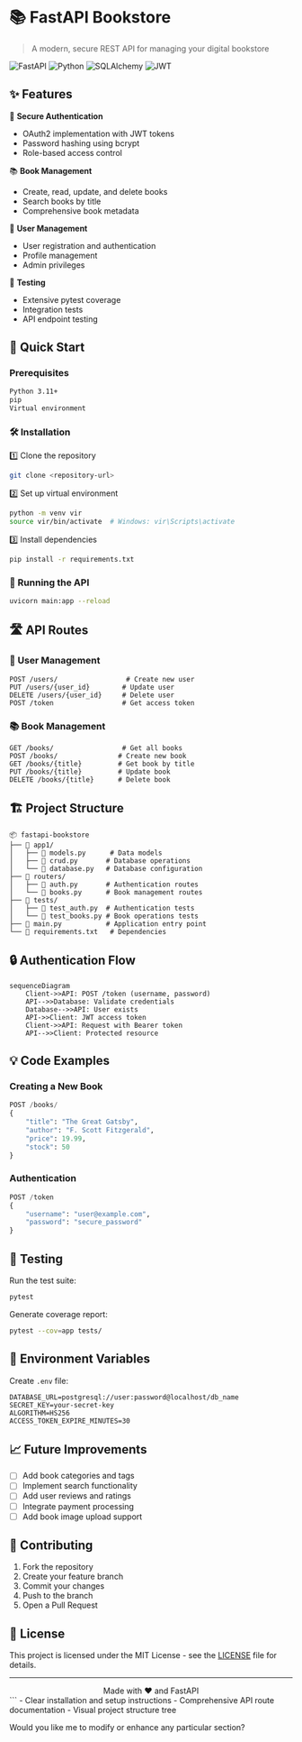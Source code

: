 
# 📚 FastAPI Bookstore
> A modern, secure REST API for managing your digital bookstore

![FastAPI](https://img.shields.io/badge/FastAPI-005571?style=for-the-badge&logo=fastapi)
![Python](https://img.shields.io/badge/python-3670A0?style=for-the-badge&logo=python&logoColor=ffdd54)
![SQLAlchemy](https://img.shields.io/badge/SQLAlchemy-red?style=for-the-badge)
![JWT](https://img.shields.io/badge/JWT-black?style=for-the-badge&logo=JSON%20web%20tokens)

## ✨ Features

🔐 **Secure Authentication**
- OAuth2 implementation with JWT tokens
- Password hashing using bcrypt
- Role-based access control

📚 **Book Management**
- Create, read, update, and delete books
- Search books by title
- Comprehensive book metadata

👥 **User Management**
- User registration and authentication
- Profile management
- Admin privileges

🧪 **Testing**
- Extensive pytest coverage
- Integration tests
- API endpoint testing

## 🚀 Quick Start

### Prerequisites

```bash
Python 3.11+
pip
Virtual environment
```

### 🛠️ Installation

1️⃣ Clone the repository
```bash
git clone <repository-url>
```

2️⃣ Set up virtual environment
```bash
python -m venv vir
source vir/bin/activate  # Windows: vir\Scripts\activate
```

3️⃣ Install dependencies
```bash
pip install -r requirements.txt
```

### 🌟 Running the API

```bash
uvicorn main:app --reload
```

## 🛣️ API Routes

### 👤 User Management
```http
POST /users/                 # Create new user
PUT /users/{user_id}        # Update user
DELETE /users/{user_id}     # Delete user
POST /token                 # Get access token
```

### 📚 Book Management
```http
GET /books/                 # Get all books
POST /books/               # Create new book
GET /books/{title}         # Get book by title
PUT /books/{title}         # Update book
DELETE /books/{title}      # Delete book
```

## 🏗️ Project Structure

```
📦 fastapi-bookstore
├── 📂 app1/
│   ├── 📜 models.py      # Data models
│   ├── 📜 crud.py       # Database operations
│   └── 📜 database.py   # Database configuration
├── 📂 routers/
│   ├── 📜 auth.py       # Authentication routes
│   └── 📜 books.py      # Book management routes
├── 📂 tests/
│   ├── 📜 test_auth.py  # Authentication tests
│   └── 📜 test_books.py # Book operations tests
├── 📜 main.py           # Application entry point
└── 📜 requirements.txt   # Dependencies
```

## 🔒 Authentication Flow

```mermaid
sequenceDiagram
    Client->>API: POST /token (username, password)
    API-->>Database: Validate credentials
    Database-->>API: User exists
    API->>Client: JWT access token
    Client->>API: Request with Bearer token
    API-->>Client: Protected resource
```

## 💡 Code Examples

### Creating a New Book
```python
POST /books/
{
    "title": "The Great Gatsby",
    "author": "F. Scott Fitzgerald",
    "price": 19.99,
    "stock": 50
}
```

### Authentication
```python
POST /token
{
    "username": "user@example.com",
    "password": "secure_password"
}
```

## 🧪 Testing

Run the test suite:
```bash
pytest
```

Generate coverage report:
```bash
pytest --cov=app tests/
```

## 🔐 Environment Variables

Create `.env` file:
```env
DATABASE_URL=postgresql://user:password@localhost/db_name
SECRET_KEY=your-secret-key
ALGORITHM=HS256
ACCESS_TOKEN_EXPIRE_MINUTES=30
```

## 📈 Future Improvements

- [ ] Add book categories and tags
- [ ] Implement search functionality
- [ ] Add user reviews and ratings
- [ ] Integrate payment processing
- [ ] Add book image upload support

## 🤝 Contributing

1. Fork the repository
2. Create your feature branch
3. Commit your changes
4. Push to the branch
5. Open a Pull Request

## 📝 License

This project is licensed under the MIT License - see the [LICENSE](LICENSE) file for details.

---

<div align="center">
Made with ❤️ and FastAPI
</div>
```
- Clear installation and setup instructions
- Comprehensive API route documentation
- Visual project structure tree

Would you like me to modify or enhance any particular section?
